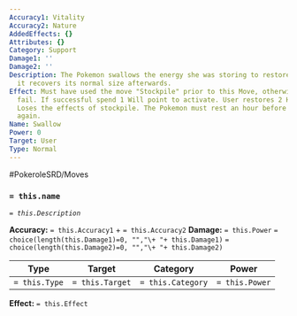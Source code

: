 ```yaml
---
Accuracy1: Vitality
Accuracy2: Nature
AddedEffects: {}
Attributes: {}
Category: Support
Damage1: ''
Damage2: ''
Description: The Pokemon swallows the energy she was storing to restore some damage,
  it recovers its normal size afterwards.
Effect: Must have used the move "Stockpile" prior to this Move, otherwise it will
  fail. If successful spend 1 Will point to activate. User restores 2 Health points.
  Loses the effects of stockpile. The Pokemon must rest an hour before using Swallow
  again.
Name: Swallow
Power: 0
Target: User
Type: Normal
---
```


#PokeroleSRD/Moves

### `= this.name` 
*`= this.Description`*

**Accuracy:** `= this.Accuracy1` + `= this.Accuracy2`
**Damage:** `= this.Power` `= choice(length(this.Damage1)=0, "","\+ "+ this.Damage1)` `= choice(length(this.Damage2)=0, "","\+ "+ this.Damage2)`

| Type          | Target          | Category          | Power          |
| ------------- | --------------- | ----------------  | -------------- |
| `= this.Type` | `= this.Target` | `= this.Category` | `= this.Power` | 

**Effect:** `= this.Effect`